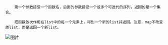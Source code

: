         第一个参数接受一个函数名，后面的参数接受一个或多个可迭代的序列，返回的是一个集合。

        把函数依次作用在list中的每一个元素上，得到一个新的list并返回。注意，map不改变原list，而是返回一个新list。
        
![图片](https://user-images.githubusercontent.com/38878365/188778974-de120b0c-de55-4b6f-ac5b-899463b75118.png)
        
        
